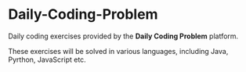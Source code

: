 # Daily-Coding-Problem
Daily coding exercises provided by the **Daily Coding Problem** platform.

These exercises will be solved in various languages, including Java, Pyrthon, 
JavaScript etc.